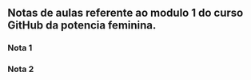 ## Notas de aulas referente ao modulo 1 do curso GitHub da potencia feminina.


### Nota 1


### Nota 2
